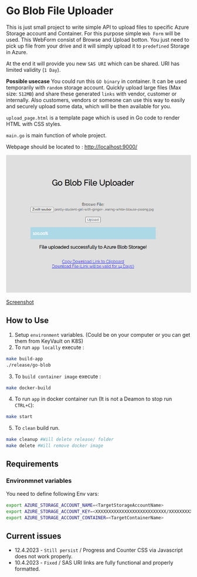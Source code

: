 # Go Blob File Uploader

This is just small project to write simple API to upload files to specific Azure Storage account and Container.  For this purpose simple `Web Form` will be used. This WebForm consist of Browse and Upload botton.
You just need to pick up file from your drive and it will simply upload it to `predefined` Storage in Azure. 

At the end it will provide you new `SAS URI` which can be shared. URI has limited validity (`1 Day`).

**Possible usecase**
You could run this `GO binary` in container.
It can be used temporarily with `random` storage account. Quickly upload large files (Max size: `512MB`) and share these generated `links` with vendor, customer or internally. Also customers, vendors or someone can use this way to easily and securely upload some data, which will be then available for you.

`upload_page.html` is a template page which is used in Go code to render HTML with CSS styles. 

`main.go` is main function of whole project. 

Webpage should be located to : [http://localhost:9000/](http://localhost:9000/)


![Tux, the Linux mascot](/images/goblob_uploader.png)

[Screenshot](/images/goblob_uploader.png "Just an basic view of webform.")

## How to Use
1. Setup `environment` variables. (Could be on your computer or you can get them from KeyVault on K8S)
2. To run `app locally` execute :
```bash
make build-app
./release/go-blob 
```
3. To `build container image` execute :
```bash
make docker-build
```
4. To run `app` in docker container run (It is not a Deamon to stop run `CTRL+C`): 
```bash
make start
```
5. To `clean` build run.
```bash
make cleanup #Will delete release/ folder
make delete #Will remove docker image
```


## Requirements 

### Environmnet variables

You need to define following Env vars:

```bash
export AZURE_STORAGE_ACCOUNT_NAME=<TargetStorageAccountName>
export AZURE_STORAGE_ACCOUNT_KEY=<XXXXXXXXXXXXXXXXXXXXXXXXXXX/XXXXXXXXXXXXXXXXXXXXXXX==>
export AZURE_STORAGE_ACCOUNT_CONTAINER=<TargetContainerName>
```

## Current issues

- 12.4.2023 - `Still persist` / Progress and Counter CSS via Javascript does not work properly.
- 10.4.2023 - `Fixed` / SAS URI links are fully functional and properly formatted. 